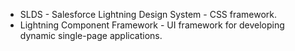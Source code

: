 * SLDS - Salesforce Lightning Design System - CSS framework.
* Lightning Component Framework - UI framework for developing dynamic single-page applications. 

